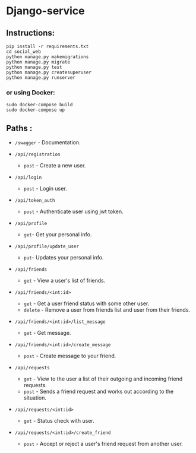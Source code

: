 # Django-service  

## Instructions:  
```pip install -r requirements.txt```  
```cd social_web```  
```python manage.py makemigrations```  
```python manage.py migrate```  
```python manage.py test```  
```python manage.py createsuperuser```  
```python manage.py runserver```  

### or using Docker:  
```sudo docker-compose build```  
```sudo docker-compose up```  

## Paths :
- `/swagger` - Documentation.  
- `/api/registration` 
  - `post` - Create a new user.
- `/api/login` 
  - `post` - Login user. 
- `/api/token_auth` 
  - `post` - Authenticate user using jwt token.
- `/api/profile`  
  - `get`- Get your personal info.  
- `/api/profile/update_user`  

  - `put`- Updates your personal info.  
- `/api/friends`   
  - `get` - View a user's list of friends.  
- `/api/friends/<int:id>`
  - `get` - Get a user friend status with some other user.  
  - `delete` - Remove a user from friends list and user from their friends.  
- `/api/friends/<int:id>/list_message`  
  - `get` - Get message. 
- `/api/friends/<int:id>/create_message`  
  - `post` - Create message to your friend.  

- `/api/requests` 
  - `get` - View to the user a list of their outgoing and incoming friend requests.  
  - `post` - Sends a friend request and works out according to the situation.  
- `/api/requests/<int:id>`
  - `get` - Status check with user.   
- `/api/requests/<int:id>/create_friend`
  - `post` - Accept or reject a user's friend request from another user.  
